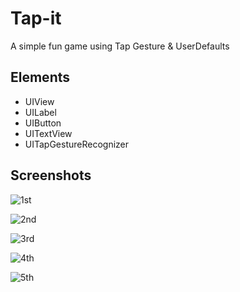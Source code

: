 # Tap-it
A simple fun game using Tap Gesture & UserDefaults

## Elements

* UIView
* UILabel
* UIButton
* UITextView
* UITapGestureRecognizer

## Screenshots

![1st](https://user-images.githubusercontent.com/81278594/124359767-03870800-dc44-11eb-8d80-9b9a319a11bd.png)

![2nd](https://user-images.githubusercontent.com/81278594/124359769-071a8f00-dc44-11eb-83a8-810c1fd6988a.png)

![3rd](https://user-images.githubusercontent.com/81278594/124359770-084bbc00-dc44-11eb-8d7f-ca601b19d568.png)

![4th](https://user-images.githubusercontent.com/81278594/124359772-08e45280-dc44-11eb-8d5b-cc660d61ec88.png)

![5th](https://user-images.githubusercontent.com/81278594/124359773-097ce900-dc44-11eb-98bf-476b263f6e07.png)
